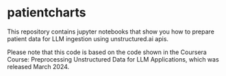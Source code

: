 # patientcharts
This repository contains jupyter notebooks that show you how to prepare patient data for LLM ingestion using unstructured.ai apis.

Please note that this code is based on the code shown in the Coursera Course: Preprocessing Unstructured Data for LLM Applications, which was released March 2024.

